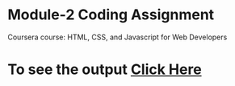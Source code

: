 

# Module-2 Coding Assignment

Coursera course: HTML, CSS, and Javascript for Web Developers

# To see the output [Click Here](https://alibastawy.github.io/coursera-html-css-js/Assignments/module2-solution/index.html)

